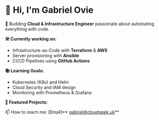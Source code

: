 # 👋 Hi, I'm Gabriel Ovie

🚀 Budding **Cloud & Infrastructure Engineer** passionate about automating everything with code.

**🛠️ Currently working on:**
- Infrastructure-as-Code with **Terraform** & **AWS**
- Server provisioning with **Ansible**
- CI/CD Pipelines using **GitHub Actions**

**📚 Learning Goals:**
- Kubernetes (K8s) and Helm
- Cloud Security and IAM design
- Monitoring with Prometheus & Grafana

**📂 Featured Projects:**


📫 How to reach me:  [Email]** gabriel@cloudgeek.uk**
